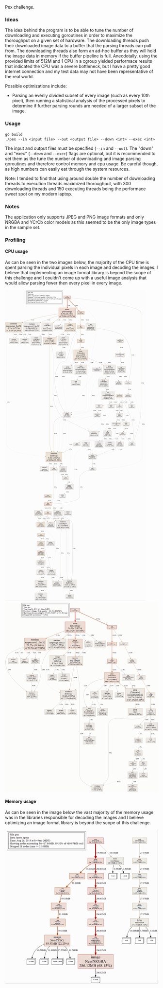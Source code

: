 Pex challenge.

### Ideas
The idea behind the program is to be able to tune the number of downloading and executing
goroutines in order to maximize the thoroughput on a given set of hardware.  The
downloading threads push their downloaded image data to a buffer that the parsing threads
can pull from.  The downloading threads also form an ad-hoc buffer as they will hold the
image data in memory if the buffer pipeline is full. Anecdotally, using the provided
limits of 512M and 1 CPU in a cgroup yielded performace results that indicated the CPU was
a severe bottleneck, but I have a pretty good internet connection and my test data may not
have been representative of the real world.

Possible optimizations include:
* Parsing an evenly divided subset of every image (such as every 10th pixel), then running
  a statistical analysis of the processed pixels to determine if further parsing rounds
  are needed of a larger subset of the image.


### Usage
```
go build
./pex --in <input file> --out <output file> --down <int> --exec <int>
```

The input and output files must be specified (`--in` and `--out`).  The "down" and "exec"
(`--down` and `--exec`) flags are optional, but it is recommended to set them as the tune
the number of downloading and image parsing goroutines and therefore control memory and
cpu usage.  Be careful though, as high numbers can easily eat through the system
resources.

Note: I tended to find that using around double the number of downloading threads to
execution threads maximized thoroughput, with 300 downloading threads and 150 executing
threads being the performace sweet spot on my modern laptop.


### Notes
The application only supports JPEG and PNG image formats and only NRGBA and YCrCb color
models as this seemed to be the only image types in the sample set.


### Profiling
#### CPU usage
As can be seen in the two images below, the majority of the CPU time is spent parsing the
individual pixels in each image and decoding the images.  I believe that implementing an
image format library is beyond the scope of this challenge and I couldn't come up with a
useful image analysis that would allow parsing fewer then every pixel in every image.

![small file cpu usage slice](https://raw.githubusercontent.com/tousborne/pex/master/profiling/cpu_slice_small_images.gif)
![normal file cpu usage slice](https://raw.githubusercontent.com/tousborne/pex/master/profiling/cpu_slice_normal_images.gif)


#### Memory usage
As can be seen in the image below the vast majority of the memory usage was in the
libraries responsible for decoding the images and I believe optimizing an image format
library is beyond the scope of this challenge.

![normal file memory usage slice](https://raw.githubusercontent.com/tousborne/pex/master/profiling/memory_usage_slice_normal_images.gif)
